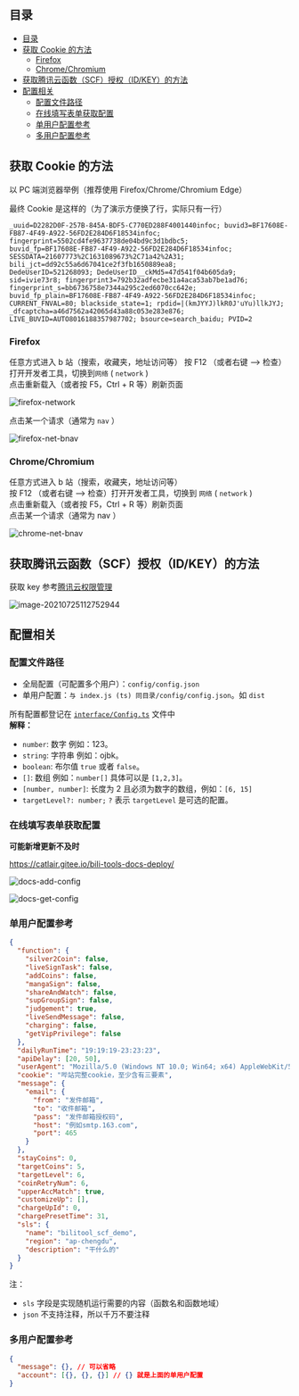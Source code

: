 ## 目录

- [目录](#目录)
- [获取 Cookie 的方法](#获取-cookie-的方法)
  - [Firefox](#firefox)
  - [Chrome/Chromium](#chromechromium)
- [获取腾讯云函数（SCF）授权（ID/KEY）的方法](#获取腾讯云函数scf授权idkey的方法)
- [配置相关](#配置相关)
  - [配置文件路径](#配置文件路径)
  - [在线填写表单获取配置](#在线填写表单获取配置)
  - [单用户配置参考](#单用户配置参考)
  - [多用户配置参考](#多用户配置参考)

## 获取 Cookie 的方法

以 PC 端浏览器举例（推荐使用 Firefox/Chrome/Chromium Edge）

最终 Cookie 是这样的（为了演示方便换了行，实际只有一行）

```text
_uuid=D2282D0F-257B-845A-BDF5-C770ED288F4001440infoc; buvid3=BF17608E-FB87-4F49-A922-56FD2E284D6F18534infoc;
fingerprint=5502cd4fe9637738de04bd9c3d1bdbc5;
buvid_fp=BF17608E-FB87-4F49-A922-56FD2E284D6F18534infoc;
SESSDATA=21607773%2C1631089673%2C71a42%2A31; bili_jct=dd92c55a6d67041ce2f3fb1650889ea8;
DedeUserID=521268093; DedeUserID__ckMd5=47d541f04b605da9;
sid=ivie73r8; fingerprint3=792b32adfecbe31a4aca53ab7be1ad76;
fingerprint_s=bb6736758e7344a295c2ed6070cc642e;
buvid_fp_plain=BF17608E-FB87-4F49-A922-56FD2E284D6F18534infoc;
CURRENT_FNVAL=80; blackside_state=1; rpdid=|(kmJYYJ)lkR0J'uYu)llkJYJ; _dfcaptcha=a46d7562a42065d43a88c053e283e876;
LIVE_BUVID=AUTO8016188357987702; bsource=search_baidu; PVID=2
```

### Firefox

任意方式进入 b 站（搜索，收藏夹，地址访问等）
按 F12 （或者右键 --> 检查）打开开发者工具，切换到`网络` ( `network` )  
点击重新载入（或者按 F5，Ctrl + R 等）刷新页面

![firefox-network](./images/firefox-network.png)

点击某一个请求（通常为 `nav` ）

![firefox-net-bnav](./images/firefox-net-bnav.png)

### Chrome/Chromium

任意方式进入 b 站（搜索，收藏夹，地址访问等）  
按 F12 （或者右键 --> 检查）打开开发者工具，切换到 `网络` ( `network` )  
点击重新载入（或者按 F5，Ctrl + R 等）刷新页面  
点击某一个请求（通常为 nav ）

![chrome-net-bnav](./images/chrome-net-bnav.png)

## 获取腾讯云函数（SCF）授权（ID/KEY）的方法

获取 key 参考[腾讯云权限管理](https://console.cloud.tencent.com/cam/capi)

![image-20210725112752944](images/get-scf-id.png)

## 配置相关

### 配置文件路径

- 全局配置（可配置多个用户）：`config/config.json`
- 单用户配置：`与 index.js (ts) 同目录/config/config.json`。如 `dist`

所有配置都登记在 [`interface/Config.ts`](/src/interface/Config.ts) 文件中  
**解释：**

- `number`: 数字 例如：123。
- `string`: 字符串 例如：ojbk。
- `boolean`: 布尔值 `true` 或者 `false`。
- `[]`: 数组 例如：`number[]` 具体可以是 `[1,2,3]`。
- `[number, number]`: 长度为 2 且必须为数字的数组，例如：`[6, 15]`
- `targetLevel?: number;` `?` 表示 `targetLevel` 是可选的配置。

### 在线填写表单获取配置

**可能新增更新不及时**

<https://catlair.gitee.io/bili-tools-docs-deploy/>

![docs-add-config](images/docs-add-config.png)

![docs-get-config](images/docs-get-config.png)

### 单用户配置参考

```json
{
  "function": {
    "silver2Coin": false,
    "liveSignTask": false,
    "addCoins": false,
    "mangaSign": false,
    "shareAndWatch": false,
    "supGroupSign": false,
    "judgement": true,
    "liveSendMessage": false,
    "charging": false,
    "getVipPrivilege": false
  },
  "dailyRunTime": "19:19:19-23:23:23",
  "apiDelay": [20, 50],
  "userAgent": "Mozilla/5.0 (Windows NT 10.0; Win64; x64) AppleWebKit/537.36 (KHTML, like Gecko) Chrome/87.0.4280.141 Safari/537.36",
  "cookie": "哔站完整cookie，至少含有三要素",
  "message": {
    "email": {
      "from": "发件邮箱",
      "to": "收件邮箱",
      "pass": "发件邮箱授权码",
      "host": "例如smtp.163.com",
      "port": 465
    }
  },
  "stayCoins": 0,
  "targetCoins": 5,
  "targetLevel": 6,
  "coinRetryNum": 6,
  "upperAccMatch": true,
  "customizeUp": [],
  "chargeUpId": 0,
  "chargePresetTime": 31,
  "sls": {
    "name": "bilitool_scf_demo",
    "region": "ap-chengdu",
    "description": "干什么的"
  }
}
```

注：

- `sls` 字段是实现随机运行需要的内容（函数名和函数地域）
- `json` 不支持注释，所以千万不要注释

### 多用户配置参考

```json
{
  "message": {}, // 可以省略
  "account": [{}, {}, {}] // {} 就是上面的单用户配置
}
```

